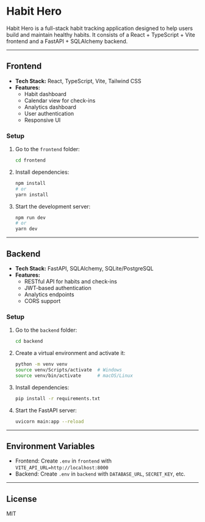 # Habit Hero

Habit Hero is a full-stack habit tracking application designed to help users build and maintain healthy habits. It consists of a React + TypeScript + Vite frontend and a FastAPI + SQLAlchemy backend.

---

## Frontend
- **Tech Stack:** React, TypeScript, Vite, Tailwind CSS
- **Features:**
  - Habit dashboard
  - Calendar view for check-ins
  - Analytics dashboard
  - User authentication
  - Responsive UI

### Setup
1. Go to the `frontend` folder:
   ```sh
   cd frontend
   ```
2. Install dependencies:
   ```sh
   npm install
   # or
   yarn install
   ```
3. Start the development server:
   ```sh
   npm run dev
   # or
   yarn dev
   ```

---

## Backend
- **Tech Stack:** FastAPI, SQLAlchemy, SQLite/PostgreSQL
- **Features:**
  - RESTful API for habits and check-ins
  - JWT-based authentication
  - Analytics endpoints
  - CORS support

### Setup
1. Go to the `backend` folder:
   ```sh
   cd backend
   ```
2. Create a virtual environment and activate it:
   ```sh
   python -m venv venv
   source venv/Scripts/activate  # Windows
   source venv/bin/activate      # macOS/Linux
   ```
3. Install dependencies:
   ```sh
   pip install -r requirements.txt
   ```
4. Start the FastAPI server:
   ```sh
   uvicorn main:app --reload
   ```

---

## Environment Variables
- Frontend: Create `.env` in `frontend` with `VITE_API_URL=http://localhost:8000`
- Backend: Create `.env` in `backend` with `DATABASE_URL`, `SECRET_KEY`, etc.

---

## License
MIT